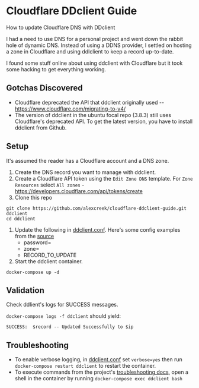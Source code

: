 # Cloudflare DDclient Guide
How to update Cloudflare DNS with DDclient

I had a need to use DNS for a personal project and went down the rabbit hole of dynamic DNS.  Instead of using a DDNS provider, I settled on hosting a zone in Cloudflare and using ddlclient to keep a record up-to-date.

I found some stuff online about using ddclient with Cloudflare but it took some hacking to get everything working.

## Gotchas Discovered
- Cloudflare deprecated the API that ddclient originally used -- https://www.cloudflare.com/migrating-to-v4/
- The version of ddclient in the ubuntu focal repo (3.8.3) still uses Cloudflare's deprecated API.  To get the latest version, you have to install ddclient from Github.

## Setup
It's assumed the reader has a Cloudflare account and a DNS zone.

1. Create the DNS record you want to manage with ddclient.
1. Create a Cloudflare API token using the `Edit Zone DNS` template.  For `Zone Resources` select `All zones` - https://developers.cloudflare.com/api/tokens/create
1. Clone this repo
```
git clone https://github.com/alexcreek/cloudflare-ddclient-guide.git ddclient
cd ddclient
```
1. Update the following in [ddclient.conf](/ddclient.conf). Here's some config examples from the [source](https://github.com/ddclient/ddclient/blob/develop/ddclient.in#L5489-L5516)
    - password=
    - zone=
    - RECORD_TO_UPDATE
1. Start the ddclient container.
```
docker-compose up -d
```
## Validation
Check ddlient's logs for SUCCESS messages.

`docker-compose logs -f ddclient` should yield:

```
SUCCESS:  $record -- Updated Successfully to $ip
```

## Troubleshooting
- To enable verbose logging, in [ddclient.conf](/ddclient.conf) set `verbose=yes` then run `docker-compose restart ddclient` to restart the container.
- To execute commands from the project's [troubleshooting docs](https://github.com/ddclient/ddclient#troubleshooting), open a shell in the container by running `docker-compose exec ddclient bash`
